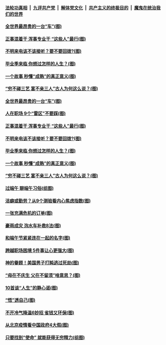 ####  [法轮功真相](../../../../basic/blob/master/README.md?t=06270602) &nbsp;|&nbsp; [九评共产党](../../../../9ping.md/blob/master/README.md?t=06270602) &nbsp;|&nbsp; [解体党文化](../../../../jtdwh.md/blob/master/README.md?t=06270602)  &nbsp;|&nbsp; [共产主义的终极目的](../../../../gczydzjmd.md/blob/master/README.md?t=06270602) &nbsp;|&nbsp; [魔鬼在统治我们的世界](../../../../mgztzwmdsj.md/blob/master/README.md?t=06270602) 

#### [全世界最昂贵的一台“车”(图)](../pages/p8/937477.md?t=06270602) 

#### [正事混着干 浑事专业干 “这些人”最行(图)](../pages/p8/937732.md?t=06270602) 

#### [不明来电该不该接听？要不要回拨?(图)](../pages/p8/936929.md?t=06270602) 

#### [毕业季来临 你想过怎样的人生？(图)](../pages/p8/937661.md?t=06270602) 

#### [一个故事 秒懂“成熟”的真正意义(图)](../pages/p8/936405.md?t=06270602) 

#### [“穷不碰三艺 富不亲三人”古人为何这么说？(图)](../pages/p8/937602.md?t=06270602) 

#### [全世界最昂贵的一台“车”(图)](../pages/p8/937477.md?t=06270602) 

#### [人在职场 9个“雷区”不要踩(图)](../pages/p8/937766.md?t=06270602) 

#### [正事混着干 浑事专业干 “这些人”最行(图)](../pages/p8/937732.md?t=06270602) 

#### [不明来电该不该接听？要不要回拨?(图)](../pages/p8/936929.md?t=06270602) 

#### [毕业季来临 你想过怎样的人生？(图)](../pages/p8/937661.md?t=06270602) 

#### [一个故事 秒懂“成熟”的真正意义(图)](../pages/p8/936405.md?t=06270602) 

#### [“穷不碰三艺 富不亲三人”古人为何这么说？(图)](../pages/p8/937602.md?t=06270602) 

#### [过端午 聊端午习俗(组图)](../pages/p8/937246.md?t=06270602) 

#### [洁癖或勤劳？从9个测验看内心焦虑指数(图)](../pages/p8/937558.md?t=06270602) 

#### [一张充满危机的订单(图)](../pages/p8/936981.md?t=06270602) 

#### [豪雨成灾 泡水车补救8法(图)](../pages/p8/937526.md?t=06270602) 

#### [和端午节紧紧连在一起的名字(图)](../pages/p8/937448.md?t=06270602) 

#### [跨越职场困境 5件事让心更强大(图)](../pages/p8/937375.md?t=06270602) 

#### [神的眷顾！美国男子打盹逃过死劫(图)](../pages/p8/936985.md?t=06270602) 

#### [“母在不庆生 父在不留须”啥意思？(图)](../pages/p8/937234.md?t=06270602) 

#### [10首谈“人生”的静心谣(图)](../pages/p8/936965.md?t=06270602) 

#### [“悟”透自己(图)](../pages/p8/936972.md?t=06270602) 

#### [不开冷气降温6妙招 省钱又环保(图)](../pages/p8/937329.md?t=06270602) 

#### [从北京疫情看中国政府4大假(图)](../pages/p8/937196.md?t=06270602) 

#### [只要找到“使命” 就能获得无穷精力(组图)](../pages/p8/937159.md?t=06270602) 

